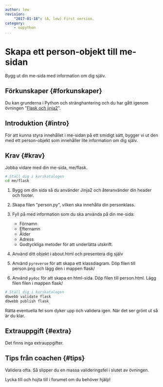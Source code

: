 ```yaml
---
author: lew
revision:
    "2017-01-18": (A, lew) First version.
category:
    - oopython
...
```

Skapa ett person-objekt till me-sidan
===================================

Bygg ut din me-sida med information om dig själv.

<!--more-->


Förkunskaper {#forkunskaper}
-----------------------

Du kan grunderna i Python och stränghantering och du har gått igenom övningen "[Flask och jinja2](kunskap/flask-och-jinja2)".



Introduktion {#intro}
-----------------------

För att kunna styra innehållet i me-sidan på ett smidigt sätt, bygger vi ut den med ett person-objekt som innehåller lite information om dig själv.



Krav {#krav}
-----------------------

Jobba vidare med din me-sida, me/flask.

```bash
# Ställ dig i kurskatalogen
cd me/flask
```
1. Bygg om din sida så du använder Jinja2 och återanvänder din header och footer.  

2. Skapa filen "person.py", vilken ska innehålla din personklass.

3. Fyll på med information som du ska använda på din me-sida:  
    * Förnamn
    * Efternamn
    * Ålder
    * Adress
    * Godtyckliga metoder för att underlätta utskrift.

4. Använd ditt objekt i about.html och presentera dig själv

5. Använd `pyreverse` för att skapa ett klassdiagram. Döp filen till person.png och lägg den i mappen flask/

6. Använd `pydoc` för att skapa en html-sida. Döp filen till person.html. Lägg filen filen i mappen flask/



```bash
# Ställ dig i kurskatalogen
dbwebb validate flask
dbwebb publish flask
```

Rätta eventuella fel som dyker upp och validera igen. När det ser grönt ut så är du klar.



Extrauppgift {#extra}
-----------------------

Det finns inga extrauppgifter.



Tips från coachen {#tips}
-----------------------

Validera ofta. Så slipper du en massa valideringsfel i slutet av övningen.

Lycka till och hojta till i forumet om du behöver hjälp!
